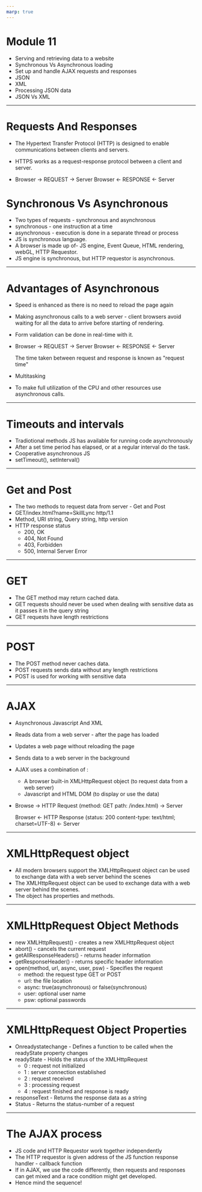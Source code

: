 ```yaml
---
marp: true
---
```


#       Module 11

+ Serving and retrieving data
  to a website
+ Synchronous Vs Asynchronous loading
+ Set up and handle AJAX requests and 
  responses
+ JSON
+ XML
+ Processing JSON data
+ JSON Vs XML

---

#    Requests And Responses

+ The Hypertext Transfer Protocol (HTTP) is designed to
  enable communications between clients and servers.
+ HTTPS works as a request-response protocol between
  a client and server.

+ Browser → REQUEST → Server
  Browser ← RESPONSE ← Server

#      Synchronous Vs Asynchronous

+ Two types of requests - synchronous and asynchronous
+ synchronous - one instruction at a time
+ asynchronous - execution is done in a separate thread
                 or process
+ JS is synchronous language.
+ A browser is made up of- JS engine, Event Queue, HTML 
  rendering, webGL, HTTP Requestor.
+ JS engine is synchronous, but HTTP requestor is 
  asynchronous.

---

#       Advantages of Asynchronous

+ Speed is enhanced as there is no need to reload the page again
+ Making asynchronous calls to a web server - client browsers avoid
  waiting for all the data to arrive before starting of rendering.
+ Form validation can be done in real-time with it.

+ Browser → REQUEST → Server
  Browser ← RESPONSE ← Server

  The time taken between request and response is known as "request time"
+ Multitasking
+ To make full utilization of the CPU and other resources use 
  asynchronous calls.

---

#         Timeouts and intervals

+ Tradiotional methods JS has available for running code
  asynchronously
+ After a set time period has elapsed, or at a regular interval
  do the task.
+ Cooperative asynchronous JS
+ setTimeout(), setInterval()

---

#        Get and Post

+ The two methods to request data from server - Get and Post
+ GET/index.html?name=SkillLync http/1.1
+ Method, URI string, Query string, http version
+ HTTP response status
   + 200, OK
   + 404, Not Found
   + 403, Forbidden
   + 500, Internal Server Error

---

#      GET

+ The GET method may return cached data.
+ GET requests should never be used when
  dealing with sensitive data as it passes
  it in the query string
+ GET requests have length restrictions

---

#     POST

+ The POST method never caches data.
+ POST requests sends data without
  any length restrictions
+ POST is used for working with 
  sensitive data

---

#    AJAX

+ Asynchronous Javascript And XML
+ Reads data from a web server - after the page has loaded
+ Updates a web page without reloading the page
+ Sends data to a web server in the background
+ AJAX uses a combination  of :
   + A browser built-in XMLHttpRequest object (to request data
     from a web server)
   + Javascript and HTML DOM (to display or use the data) 

+ Browse → HTTP Request (method: GET
                         path: /index.html) → Server

  Browser ← HTTP Response (status: 200
                           content-type: text/html;
                                         charset=UTF-8) ← Server

---

#       XMLHttpRequest object

+ All modern browsers support the XMLHttpRequest object can be
  used to exchange data with a web server behind the scenes
+ The XMLHttpRequest object can be used to exchange data with
  a web server behind the scenes.
+ The object has properties and methods.

---

#      XMLHttpRequest Object Methods

+ new XMLHttpRequest() - creates a new XMLHttpRequest object
+ abort() - cancels the current request
+ getAllResponseHeaders() - returns header information
+ getResponseHeader() - returns specific header information
+ open(method, url, async, user, psw) - Specifies the request
   + method: the request type GET or POST
   + url: the file location
   + async: true(asynchronous) or false(synchronous)
   + user: optional user name
   + psw: optional passwords

---

#      XMLHttpRequest Object Properties

+ Onreadystatechange - Defines a function to be called when the readyState
                       property changes
+ readyState - Holds the status of the XMLHttpRequest
    + 0 : request not initialized
    + 1 : server connection established
    + 2 : request received
    + 3 : processing request
    + 4 : request finished and response is ready
+ responseText - Returns the response data as a string
+ Status - Returns the status-number of a request

---

#         The AJAX process

+ JS code and HTTP Requestor work together independently
+ The HTTP requestor is given address of the JS function 
  response handler - callback function
+ If in AJAX, we use the code differently, then requests
  and responses can get mixed and a race condition might 
  get developed.
+ Hence mind the sequence!
